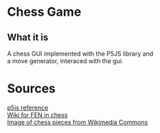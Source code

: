 # Chess Game

## What it is

A chess GUI implemented with the P5JS library and \
a move generator, interaced with the gui.

# Sources

[p5js reference](https://p5js.org/reference/) \
[Wiki for FEN in chess](https://en.wikipedia.org/wiki/Forsyth-Edwards_Notation) \
[Image of chess pieces from Wikimedia Commons](https://commons.wikimedia.org/wiki/File:Chess_Pieces_Sprite.svg)
